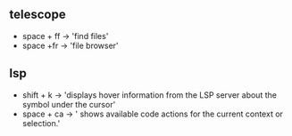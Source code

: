 ## telescope
- space + ff -> 'find files'
- space +fr -> 'file browser'

##  lsp
- shift + k -> 'displays hover information from the LSP server about the symbol under the cursor'
- space + ca -> ' shows available code actions for the current context or selection.'
